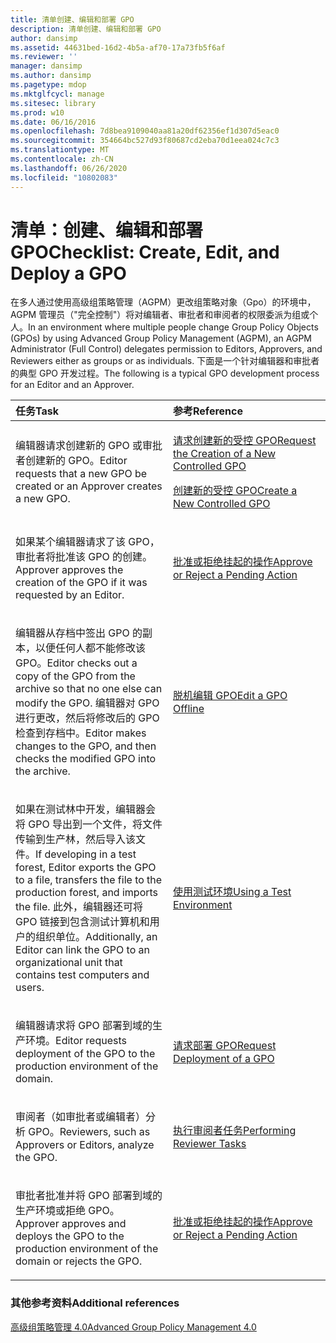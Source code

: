 ```yaml
---
title: 清单创建、编辑和部署 GPO
description: 清单创建、编辑和部署 GPO
author: dansimp
ms.assetid: 44631bed-16d2-4b5a-af70-17a73fb5f6af
ms.reviewer: ''
manager: dansimp
ms.author: dansimp
ms.pagetype: mdop
ms.mktglfcycl: manage
ms.sitesec: library
ms.prod: w10
ms.date: 06/16/2016
ms.openlocfilehash: 7d8bea9109040aa81a20df62356ef1d307d5eac0
ms.sourcegitcommit: 354664bc527d93f80687cd2eba70d1eea024c7c3
ms.translationtype: MT
ms.contentlocale: zh-CN
ms.lasthandoff: 06/26/2020
ms.locfileid: "10802083"
---
```

# <span data-ttu-id="aef86-103">清单：创建、编辑和部署 GPO</span><span class="sxs-lookup"><span data-stu-id="aef86-103">Checklist: Create, Edit, and Deploy a GPO</span></span>


<span data-ttu-id="aef86-104">在多人通过使用高级组策略管理（AGPM）更改组策略对象（Gpo）的环境中，AGPM 管理员（"完全控制"）将对编辑者、审批者和审阅者的权限委派为组或个人。</span><span class="sxs-lookup"><span data-stu-id="aef86-104">In an environment where multiple people change Group Policy Objects (GPOs) by using Advanced Group Policy Management (AGPM), an AGPM Administrator (Full Control) delegates permission to Editors, Approvers, and Reviewers either as groups or as individuals.</span></span> <span data-ttu-id="aef86-105">下面是一个针对编辑器和审批者的典型 GPO 开发过程。</span><span class="sxs-lookup"><span data-stu-id="aef86-105">The following is a typical GPO development process for an Editor and an Approver.</span></span>

<table>
<colgroup>
<col width="50%" />
<col width="50%" />
</colgroup>
<thead>
<tr class="header">
<th align="left"><span data-ttu-id="aef86-106">任务</span><span class="sxs-lookup"><span data-stu-id="aef86-106">Task</span></span></th>
<th align="left"><span data-ttu-id="aef86-107">参考</span><span class="sxs-lookup"><span data-stu-id="aef86-107">Reference</span></span></th>
</tr>
</thead>
<tbody>
<tr class="odd">
<td align="left"><p><span data-ttu-id="aef86-108">编辑器请求创建新的 GPO 或审批者创建新的 GPO。</span><span class="sxs-lookup"><span data-stu-id="aef86-108">Editor requests that a new GPO be created or an Approver creates a new GPO.</span></span></p></td>
<td align="left"><p><a href="request-the-creation-of-a-new-controlled-gpo-agpm40.md" data-raw-source="[Request the Creation of a New Controlled GPO](request-the-creation-of-a-new-controlled-gpo-agpm40.md)"><span data-ttu-id="aef86-109">请求创建新的受控 GPO</span><span class="sxs-lookup"><span data-stu-id="aef86-109">Request the Creation of a New Controlled GPO</span></span></a></p>
<p><a href="create-a-new-controlled-gpo-agpm40.md" data-raw-source="[Create a New Controlled GPO](create-a-new-controlled-gpo-agpm40.md)"><span data-ttu-id="aef86-110">创建新的受控 GPO</span><span class="sxs-lookup"><span data-stu-id="aef86-110">Create a New Controlled GPO</span></span></a></p></td>
</tr>
<tr class="even">
<td align="left"><p><span data-ttu-id="aef86-111">如果某个编辑器请求了该 GPO，审批者将批准该 GPO 的创建。</span><span class="sxs-lookup"><span data-stu-id="aef86-111">Approver approves the creation of the GPO if it was requested by an Editor.</span></span></p></td>
<td align="left"><p><a href="approve-or-reject-a-pending-action-agpm40.md" data-raw-source="[Approve or Reject a Pending Action](approve-or-reject-a-pending-action-agpm40.md)"><span data-ttu-id="aef86-112">批准或拒绝挂起的操作</span><span class="sxs-lookup"><span data-stu-id="aef86-112">Approve or Reject a Pending Action</span></span></a></p></td>
</tr>
<tr class="odd">
<td align="left"><p><span data-ttu-id="aef86-113">编辑器从存档中签出 GPO 的副本，以便任何人都不能修改该 GPO。</span><span class="sxs-lookup"><span data-stu-id="aef86-113">Editor checks out a copy of the GPO from the archive so that no one else can modify the GPO.</span></span> <span data-ttu-id="aef86-114">编辑器对 GPO 进行更改，然后将修改后的 GPO 检查到存档中。</span><span class="sxs-lookup"><span data-stu-id="aef86-114">Editor makes changes to the GPO, and then checks the modified GPO into the archive.</span></span></p></td>
<td align="left"><p><a href="edit-a-gpo-offline-agpm40.md" data-raw-source="[Edit a GPO Offline](edit-a-gpo-offline-agpm40.md)"><span data-ttu-id="aef86-115">脱机编辑 GPO</span><span class="sxs-lookup"><span data-stu-id="aef86-115">Edit a GPO Offline</span></span></a></p></td>
</tr>
<tr class="even">
<td align="left"><p><span data-ttu-id="aef86-116">如果在测试林中开发，编辑器会将 GPO 导出到一个文件，将文件传输到生产林，然后导入该文件。</span><span class="sxs-lookup"><span data-stu-id="aef86-116">If developing in a test forest, Editor exports the GPO to a file, transfers the file to the production forest, and imports the file.</span></span> <span data-ttu-id="aef86-117">此外，编辑器还可将 GPO 链接到包含测试计算机和用户的组织单位。</span><span class="sxs-lookup"><span data-stu-id="aef86-117">Additionally, an Editor can link the GPO to an organizational unit that contains test computers and users.</span></span></p></td>
<td align="left"><p><a href="using-a-test-environment.md" data-raw-source="[Using a Test Environment](using-a-test-environment.md)"><span data-ttu-id="aef86-118">使用测试环境</span><span class="sxs-lookup"><span data-stu-id="aef86-118">Using a Test Environment</span></span></a></p></td>
</tr>
<tr class="odd">
<td align="left"><p><span data-ttu-id="aef86-119">编辑器请求将 GPO 部署到域的生产环境。</span><span class="sxs-lookup"><span data-stu-id="aef86-119">Editor requests deployment of the GPO to the production environment of the domain.</span></span></p></td>
<td align="left"><p><a href="request-deployment-of-a-gpo-agpm40.md" data-raw-source="[Request Deployment of a GPO](request-deployment-of-a-gpo-agpm40.md)"><span data-ttu-id="aef86-120">请求部署 GPO</span><span class="sxs-lookup"><span data-stu-id="aef86-120">Request Deployment of a GPO</span></span></a></p></td>
</tr>
<tr class="even">
<td align="left"><p><span data-ttu-id="aef86-121">审阅者（如审批者或编辑者）分析 GPO。</span><span class="sxs-lookup"><span data-stu-id="aef86-121">Reviewers, such as Approvers or Editors, analyze the GPO.</span></span></p></td>
<td align="left"><p><a href="performing-reviewer-tasks-agpm40.md" data-raw-source="[Performing Reviewer Tasks](performing-reviewer-tasks-agpm40.md)"><span data-ttu-id="aef86-122">执行审阅者任务</span><span class="sxs-lookup"><span data-stu-id="aef86-122">Performing Reviewer Tasks</span></span></a></p></td>
</tr>
<tr class="odd">
<td align="left"><p><span data-ttu-id="aef86-123">审批者批准并将 GPO 部署到域的生产环境或拒绝 GPO。</span><span class="sxs-lookup"><span data-stu-id="aef86-123">Approver approves and deploys the GPO to the production environment of the domain or rejects the GPO.</span></span></p></td>
<td align="left"><p><a href="approve-or-reject-a-pending-action-agpm40.md" data-raw-source="[Approve or Reject a Pending Action](approve-or-reject-a-pending-action-agpm40.md)"><span data-ttu-id="aef86-124">批准或拒绝挂起的操作</span><span class="sxs-lookup"><span data-stu-id="aef86-124">Approve or Reject a Pending Action</span></span></a></p></td>
</tr>
</tbody>
</table>

 

### <span data-ttu-id="aef86-125">其他参考资料</span><span class="sxs-lookup"><span data-stu-id="aef86-125">Additional references</span></span>

[<span data-ttu-id="aef86-126">高级组策略管理 4.0</span><span class="sxs-lookup"><span data-stu-id="aef86-126">Advanced Group Policy Management 4.0</span></span>](advanced-group-policy-management-40.md)

 

 





